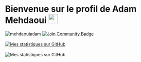 # Bienvenue sur le profil de Adam Mehdaoui <img src="https://raw.githubusercontent.com/MartinHeinz/MartinHeinz/master/wave.gif" width="30px">

<div> 
  <img src="https://komarev.com/ghpvc/?username=mehdaouiadam&label=Profile%20views&color=ce9927&style=flat" alt="mehdaouiadam"/> 
  <a href=https://discord.gg/DUtMEfAA9N> 
    <img src="https://img.shields.io/discord/473484319914983434.svg?style=flat&label=Join%20Community&color=7289DA" alt="Join Community Badge"/>
  </a>  
</div>

<br>

<a href="https://github.com/adammehdaoui">
  <img src="https://github-readme-stats.vercel.app/api?username=adammehdaoui&show_icons=true&theme=dracula" alt="Mes statistiques sur GitHub">
</a>

<br>
<br>

<a>
  <img src="https://github-readme-stats.vercel.app/api/top-langs/?username=adammehdaoui&theme=dracula&layout=compact" alt="Mes statistiques sur GitHub">
</a>
       
<!--
<code><img height="30" src="https://raw.githubusercontent.com/github/explore/5c058a388828bb5fde0bcafd4bc867b5bb3f26f3/topics/python/python.png"></code>
<code><img height="30" src="https://raw.githubusercontent.com/github/explore/80688e429a7d4ef2fca1e82350fe8e3517d3494d/topics/html/html.png"></code>
<code><img height="30" src="https://raw.githubusercontent.com/github/explore/80688e429a7d4ef2fca1e82350fe8e3517d3494d/topics/css/css.png"></code>
<code><img height="30" src="https://raw.githubusercontent.com/github/explore/80688e429a7d4ef2fca1e82350fe8e3517d3494d/topics/react/react.png"></code>
<code><img height="30" src="https://raw.githubusercontent.com/github/explore/80688e429a7d4ef2fca1e82350fe8e3517d3494d/topics/php/php.png"></code>
-->                                                                                              

